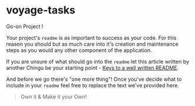 # voyage-tasks

Go-on Project !

Your project's `readme` is as important to success as your code. For
this reason you should but as much care into it's creation and maintenance steps
as you would any other component of the application.

If you are unsure of what should go into the `readme` let this article
written by another Chingu be your starting point -
[Keys to a well written README](https://tinyurl.com/yk3wubft).

And before we go there's "one more thing"! Once you've decide what to include
in your `readme` feel free to replace the text we've provided here.

> Own it & Make it your Own!
